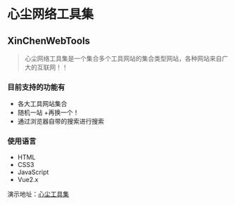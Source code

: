 # 心尘网络工具集
## XinChenWebTools

> 心尘网络工具集是一个集合多个工具网站的集合类型网站，各种网站来自广大的互联网！！

### 目前支持的功能有
+ 各大工具网站集合
+ 随机一站
	+再换一个！
+ 通过浏览器自带的搜索进行搜索

### 使用语言
+ HTML
+ CSS3
+ JavaScript
+ Vue2.x


演示地址：[心尘工具集](https://my.wulvxinchen.cn/tools/)